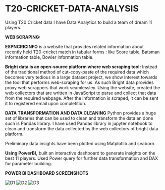 # T20-CRICKET-DATA-ANALYSIS


Using T20 Cricket data I have Data Analytics to build a team of dream 11 players. 

**WEB SCRAPING:**

**ESPNCRICINFO** is a website that provides related information about recently held T20-cricket match in tabular forms : like Score table, Batsman information table, Bowler information table. 

**Bright data is an open-source platform where web scraping tool:** Instead of the traditional method of cut-copy-paste of the required data which becomes very tedious in a large dataset project, we show interest towards the tool that performs web-scraping for us. As such Bright data provides proxy web scrappers that work seamlessley. 
Using the website, created the web collectors that are written in JavaScript to parse and collect that data from the required webpage. 
After the information is scraped, it can be sent it to registered email upon completition. 

**DATA TRANSFORMATION AND DATA CLEANING**
Python provides a huge set of libraries that can be used to clean and transform the data an done such is Pandas library. I have used Pandas library in jupyter notebook to clean and transform the data collected by the web collectors of bright data platform.

Preliminary data insights have been plotted using Matplotlib and seaborn. 

**Using PowerBI,** built an interactive dashboard to generate insights on the best 11 players. Used Power query for further data transformation and DAX for parameter building.

**POWER BI DASHBOARD SCREENSHOTS**


![D1](https://user-images.githubusercontent.com/48100680/220982570-6a92babd-7c0f-4176-bd85-c914e7cc854c.jpg)
![D2](https://user-images.githubusercontent.com/48100680/220982657-e1df9caf-6d1a-4f08-86da-7cc0d9d455e9.jpg)
![D3](https://user-images.githubusercontent.com/48100680/220982811-7629dd59-9a95-472f-a0a5-ba17dc18f45b.jpg)
